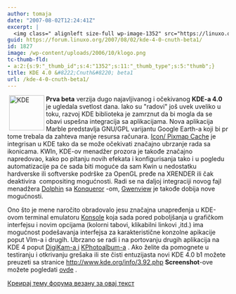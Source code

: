 ```yaml
---
author: tomaja
date: "2007-08-02T12:24:41Z"
excerpt: |
  <img class=" alignleft size-full wp-image-1352" src="https://linuxo.org/wp-content/uploads/2006/10/klogo.png" alt="KDE " title="KDE " hspace="4" width="80" height="80" align="left" /><p><strong>Prva beta</strong> verzija dugo najavljivanog i očekivanog <strong>KDE-a 4.0</strong> je ugledala svetlost dana. Iako su &quot;radovi&quot; jo&scaron; uvek uveliko u toku, razvoj KDE biblioteka je zamrznut da bi mogla da se obavi uspe&scaron;na integracija sa aplikacijama. Nova aplikacija Marble predstavlja GNU/GPL varijantu Google Earth-a koji bi pr tome trebala da zahteva manje resursa računara. <a href="http://code.google.com/soc/kde/appinfo.html?csaid=1EF6392A4C8AEADD">Icon/ Pixmap Cache</a> je integrisan u KDE tako da se može očekivati značajno ubrzanje rada sa ikonicama. KWIn, KDE-ov menadžer prozora je takođe značajno napredovao, kako po pitanju novih efekata i konfigurisanja tako i u pogledu automatizacije pa će sada biti moguće da sam Kwin u nedostatku hardverske ili softverske podr&scaron;ke za OpenGL pređe na XRENDER ili čak deaktivira&nbsp; compositing mogućnosti. Radi se na daljoj integraciji novog fajl menadžera <a href="http://enzosworld.gmxhome.de/" target="_blank" title="Dolphin">Dolphin</a>  sa <a href="http://konqueror.kde.org/">Konqueror</a> -om, <a href="http://gwenview.sourceforge.net/" target="_blank">Gwenview</a>  je takođe dobija nove mogućnosti.</p><p> Ono &scaron;to je mene naročito obradovalo jesu značajna unapređenja u KDE-ovom terminal emulatoru <a href="http://konsole.kde.org/" target="_blank">Konsole</a> koja sada pored pobolj&scaron;anja u grafičkom interfejsu i novim opcijama (kolorni tabovi, klikabilni linkovi ,itd.) ima mogućnost pode&scaron;avanja interfejsa za karakteristične konzolne apikacije poput VIm-a i drugih. Ubrzano se radi i na portovanju drugih aplikacija na KDE 4 poput <a href="http://www.digikam.org/">DigiKam-a i </a><a href="http://kphotoalbum.org/">KPhotoalbum-a</a> . Ako želite da pomognete u testiranju i otkrivanju gre&scaron;aka ili ste čisti entuzijasta novi KDE 4.0 b1 možete preuzeti sa stranice <a href="http://www.kde.org/info/3.92.php" target="_blank">http://www.kde.org/info/3.92.php</a> <strong>Screenshot</strong>-ove možete pogledati <a href="http://www.thecodingstudio.com/opensource/linux/screenshots/index.php?linux_distribution_sm=KDE%204.0%20Beta%201" target="_blank" title="KDE 4.0 b1 screenshot-ovi">ovde</a> . </p>
guid: https://forum.linuxo.org/2007/08/02/kde-4-0-cnuth-beta1/
id: 1827
image: /wp-content/uploads/2006/10/klogo.png
tc-thumb-fld:
- a:2:{s:9:"_thumb_id";s:4:"1352";s:11:"_thumb_type";s:5:"thumb";}
title: KDE 4.0 &#8222;Cnuth&#8220; beta1
url: /kde-4-0-cnuth-beta1/
---
```

<img class=" alignleft size-full wp-image-1352" src="https://linuxo.org/wp-content/uploads/2006/10/klogo.png" alt="KDE " title="KDE " hspace="4" width="80" height="80" align="left" />

**Prva beta** verzija dugo najavljivanog i očekivanog **KDE-a 4.0** je ugledala svetlost dana. Iako su "radovi" jo&scaron; uvek uveliko u toku, razvoj KDE biblioteka je zamrznut da bi mogla da se obavi uspe&scaron;na integracija sa aplikacijama. Nova aplikacija Marble predstavlja GNU/GPL varijantu Google Earth-a koji bi pr tome trebala da zahteva manje resursa računara. [Icon/ Pixmap Cache](http://code.google.com/soc/kde/appinfo.html?csaid=1EF6392A4C8AEADD) je integrisan u KDE tako da se može očekivati značajno ubrzanje rada sa ikonicama. KWIn, KDE-ov menadžer prozora je takođe značajno napredovao, kako po pitanju novih efekata i konfigurisanja tako i u pogledu automatizacije pa će sada biti moguće da sam Kwin u nedostatku hardverske ili softverske podr&scaron;ke za OpenGL pređe na XRENDER ili čak deaktivira&nbsp; compositing mogućnosti. Radi se na daljoj integraciji novog fajl menadžera <a href="http://enzosworld.gmxhome.de/" target="_blank" title="Dolphin">Dolphin</a> sa [Konqueror](http://konqueror.kde.org/) -om, <a href="http://gwenview.sourceforge.net/" target="_blank">Gwenview</a> je takođe dobija nove mogućnosti.

Ono &scaron;to je mene naročito obradovalo jesu značajna unapređenja u KDE-ovom terminal emulatoru <a href="http://konsole.kde.org/" target="_blank">Konsole</a> koja sada pored pobolj&scaron;anja u grafičkom interfejsu i novim opcijama (kolorni tabovi, klikabilni linkovi ,itd.) ima mogućnost pode&scaron;avanja interfejsa za karakteristične konzolne apikacije poput VIm-a i drugih. Ubrzano se radi i na portovanju drugih aplikacija na KDE 4 poput [DigiKam-a i](http://www.digikam.org/) [KPhotoalbum-a](http://kphotoalbum.org/) . Ako želite da pomognete u testiranju i otkrivanju gre&scaron;aka ili ste čisti entuzijasta novi KDE 4.0 b1 možete preuzeti sa stranice <a href="http://www.kde.org/info/3.92.php" target="_blank">http://www.kde.org/info/3.92.php</a> **Screenshot**-ove možete pogledati <a href="http://www.thecodingstudio.com/opensource/linux/screenshots/index.php?linux_distribution_sm=KDE%204.0%20Beta%201" target="_blank" title="KDE 4.0 b1 screenshot-ovi">ovde</a> . 

<!--break-->

[Креирај тему форума везану за овај текст](https://linuxo.org/nova-tema-na-forumu/?se_pid=1827)